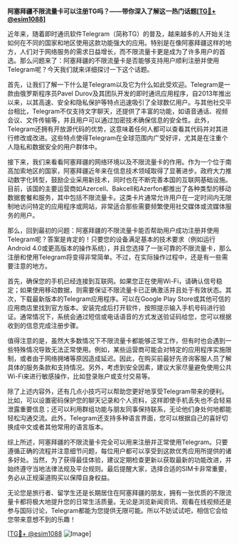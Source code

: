 **阿塞拜疆不限流量卡可以注册TG吗？——带你深入了解这一热门话题[[TG💪+ @esim1088](https://t.me/s/esim1088)]**

近年来，随着即时通讯软件Telegram（简称TG）的普及，越来越多的人开始关注如何在不同的国家和地区使用这款功能强大的应用。特别是在像阿塞拜疆这样的地方，人们对于网络服务的需求日益增长，而不限流量卡更是成为了许多用户的首选。那么问题来了：阿塞拜疆的不限流量卡是否能够支持用户顺利注册并使用Telegram呢？今天我们就来详细探讨一下这个话题。

首先，让我们了解一下什么是Telegram以及它为什么如此受欢迎。Telegram是一款由俄罗斯程序员Pavel Durov及其团队开发的即时通讯应用程序，自2013年推出以来，以其高速、安全和隐私保护等特点迅速吸引了全球数亿用户。与其他社交平台相比，Telegram不仅支持文字聊天，还提供了丰富的功能，如语音通话、视频会议、文件传输等，并且用户可以通过加密技术确保信息的安全性。此外，Telegram还拥有开放源代码的优势，这意味着任何人都可以查看其代码并对其进行修改或改进。这些特点使得Telegram在全球范围内广受好评，尤其是在注重个人隐私和数据安全的用户群体中。

接下来，我们来看看阿塞拜疆的网络环境以及不限流量卡的作用。作为一个位于南高加索地区的国家，阿塞拜疆近年来在信息技术领域取得了显著进步。政府大力推动数字化转型，鼓励企业采用新技术，同时也在不断完善本国的互联网基础设施。目前，该国的主要运营商如Azercell、Bakcell和Azerfon都推出了各种类型的移动数据套餐和服务，其中包括不限流量卡。这类卡片通常允许用户在一定时间内无限制地访问特定的应用程序或网站，非常适合那些需要频繁使用社交媒体或流媒体服务的用户。

那么，回到最初的问题：阿塞拜疆的不限流量卡能否帮助用户成功注册并使用Telegram呢？答案是肯定的！只要您的设备满足基本的技术要求（例如运行Android 4.0或更高版本的操作系统），并且您选择了一张可靠的不限流量卡，那么注册和使用Telegram将变得非常简单。不过，在实际操作过程中，还是有一些需要注意的地方。

首先，确保您的手机已经连接到互联网。如果您正在使用Wi-Fi，请确认信号稳定；如果使用移动数据，则需要保证不限流量卡已正确激活并且处于有效状态。其次，下载最新版本的Telegram应用程序。可以在Google Play Store或其他可信的应用商店里找到官方版本。安装完成后打开软件，按照提示输入手机号码进行验证。通常情况下，系统会通过短信或电话语音的方式发送验证码给您，您可以根据收到的信息完成注册步骤。

值得注意的是，虽然大多数情况下不限流量卡都能够正常工作，但有时也会遇到一些特殊情况导致无法正常使用。例如，某些运营商可能会对特定的应用程序实施限制，或者由于网络拥堵等原因造成延迟。因此，在购买前最好先咨询客服人员了解具体的服务条款和支持情况。另外，考虑到安全因素，建议大家尽量避免使用公共Wi-Fi来进行敏感操作，比如登录账户或支付交易等。

除了上述内容外，还有几点小技巧可以帮助您更好地享受Telegram带来的便利。比如，可以设置密码保护您的聊天记录和个人资料，这样即使手机丢失也不会轻易泄露重要信息；还可以利用群组功能与朋友同事保持联系，无论他们身处何地都能轻松沟通交流。此外，Telegram还支持多种语言界面，您可以根据自己的喜好切换成中文或者其他常用的语言版本。

综上所述，阿塞拜疆的不限流量卡完全可以用来注册并正常使用Telegram。只要遵循正确的流程并注意细节问题，每位用户都可以享受到这款优秀应用所提供的诸多好处。当然，为了获得最佳体验，建议定期检查更新以获取最新的功能改进，并始终遵守当地法律法规及平台规则。最后提醒大家，选择合适的SIM卡非常重要，务必从正规渠道购买以保障自身权益。

无论您是旅行者、留学生还是长期居住在阿塞拜疆的朋友，拥有一张优质的不限流量卡都将极大地提升您的日常生活质量。无论是浏览新闻资讯、观看在线视频还是参与国际讨论，Telegram都能为您提供无限可能。所以不妨试试吧，相信它会给您带来意想不到的乐趣！

[[TG💪+ @esim1088](https://t.me/s/esim1088) ![Image](https://i.postimg.cc/4NQfJmqS/Snipaste-2025-05-13-00-14-12.png)]